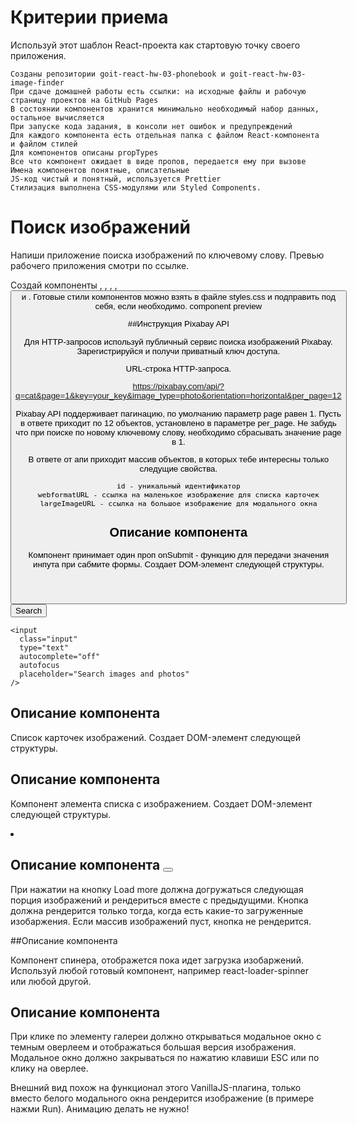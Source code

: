# Критерии приема

Используй этот шаблон React-проекта как стартовую точку своего приложения.

    Созданы репозитории goit-react-hw-03-phonebook и goit-react-hw-03-image-finder
    При сдаче домашней работы есть ссылки: на исходные файлы и рабочую страницу проектов на GitHub Pages
    В состоянии компонентов хранится минимально необходимый набор данных, остальное вычисляется
    При запуске кода задания, в консоли нет ошибок и предупреждений
    Для каждого компонента есть отдельная папка с файлом React-компонента и файлом стилей
    Для компонентов описаны propTypes
    Все что компонент ожидает в виде пропов, передается ему при вызове
    Имена компонентов понятные, описательные
    JS-код чистый и понятный, используется Prettier
    Стилизация выполнена CSS-модулями или Styled Components.



 # Поиск изображений

Напиши приложение поиска изображений по ключевому слову. Превью рабочего приложения смотри по ссылке.

Создай компоненты <Searchbar>, <ImageGallery>, <ImageGalleryItem>, <Loader>, <Button> и <Modal>. Готовые стили компонентов можно взять в файле styles.css и подправить под себя, если необходимо.
component preview

##Инструкция Pixabay API

Для HTTP-запросов используй публичный сервис поиска изображений Pixabay. Зарегистрируйся и получи приватный ключ доступа.

URL-строка HTTP-запроса.

https://pixabay.com/api/?q=cat&page=1&key=your_key&image_type=photo&orientation=horizontal&per_page=12

Pixabay API поддерживает пагинацию, по умолчанию параметр page равен 1. Пусть в ответе приходит по 12 объектов, установлено в параметре per_page. Не забудь что при поиске по новому ключевому слову, необходимо сбрасывать значение page в 1.

В ответе от апи приходит массив объектов, в которых тебе интересны только следущие свойства.

    id - уникальный идентификатор
    webformatURL - ссылка на маленькое изображение для списка карточек
    largeImageURL - ссылка на большое изображение для модального окна

## Описание компонента <Searchbar>

Компонент принимает один проп onSubmit - функцию для передачи значения инпута при сабмите формы. Создает DOM-элемент следующей структуры.

<header class="searchbar">
  <form class="form">
    <button type="submit" class="button">
      <span class="button-label">Search</span>
    </button>

    <input
      class="input"
      type="text"
      autocomplete="off"
      autofocus
      placeholder="Search images and photos"
    />
  </form>
</header>

## Описание компонента <ImageGallery>

Список карточек изображений. Создает DOM-элемент следующей структуры.

<ul class="gallery">
  <!-- Набор <li> с изображениями -->
</ul>

## Описание компонента <ImageGalleryItem>

Компонент элемента списка с изображением. Создает DOM-элемент следующей структуры.

<li class="gallery-item">
  <img src="" alt="" />
</li>

## Описание компонента <Button>

При нажатии на кнопку Load more должна догружаться следующая порция изображений и рендериться вместе с предыдущими. Кнопка должна рендерится только тогда, когда есть какие-то загруженные изобаржения. Если массив изображений пуст, кнопка не рендерится.

##Описание компонента <Loader>

Компонент спинера, отображется пока идет загрузка изобаржений. Используй любой готовый компонент, например react-loader-spinner или любой другой.

## Описание компонента <Modal>

При клике по элементу галереи должно открываться модальное окно с темным оверлеем и отображаться большая версия изображения. Модальное окно должно закрываться по нажатию клавиши ESC или по клику на оверлее.

Внешний вид похож на функционал этого VanillaJS-плагина, только вместо белого модального окна рендерится изображение (в примере нажми Run). Анимацию делать не нужно!

<div class="overlay">
  <div class="modal">
    <img src="" alt="" />
  </div>
</div>

